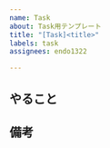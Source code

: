 ```yaml
---
name: Task
about: Task用テンプレート
title: "[Task]<title>"
labels: task
assignees: endo1322

---
```


## やること

## 備考
